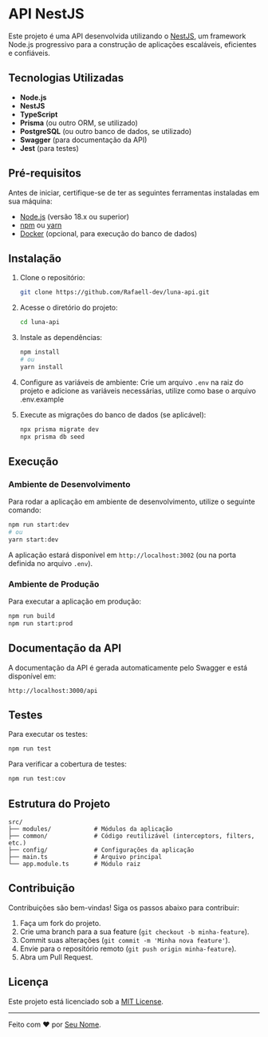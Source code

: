 # API NestJS

Este projeto é uma API desenvolvida utilizando o [NestJS](https://nestjs.com/), um framework Node.js progressivo para a construção de aplicações escaláveis, eficientes e confiáveis.

## Tecnologias Utilizadas

- **Node.js**
- **NestJS**
- **TypeScript**
- **Prisma** (ou outro ORM, se utilizado)
- **PostgreSQL** (ou outro banco de dados, se utilizado)
- **Swagger** (para documentação da API)
- **Jest** (para testes)

## Pré-requisitos

Antes de iniciar, certifique-se de ter as seguintes ferramentas instaladas em sua máquina:

- [Node.js](https://nodejs.org/) (versão 18.x ou superior)
- [npm](https://www.npmjs.com/) ou [yarn](https://yarnpkg.com/)
- [Docker](https://www.docker.com/) (opcional, para execução do banco de dados)

## Instalação

1. Clone o repositório:
   ```bash
   git clone https://github.com/Rafaell-dev/luna-api.git
   ```

2. Acesse o diretório do projeto:
   ```bash
   cd luna-api
   ```

3. Instale as dependências:
   ```bash
   npm install
   # ou
   yarn install
   ```

4. Configure as variáveis de ambiente:
   Crie um arquivo `.env` na raiz do projeto e adicione as variáveis necessárias, utilize como base o arquivo .env.example

5. Execute as migrações do banco de dados (se aplicável):
   ```bash
   npx prisma migrate dev
   npx prisma db seed
   ```

## Execução

### Ambiente de Desenvolvimento

Para rodar a aplicação em ambiente de desenvolvimento, utilize o seguinte comando:
```bash
npm run start:dev
# ou
yarn start:dev
```

A aplicação estará disponível em `http://localhost:3002` (ou na porta definida no arquivo `.env`).

### Ambiente de Produção

Para executar a aplicação em produção:
```bash
npm run build
npm run start:prod
```

## Documentação da API

A documentação da API é gerada automaticamente pelo Swagger e está disponível em:
```
http://localhost:3000/api
```

## Testes

Para executar os testes:
```bash
npm run test
```

Para verificar a cobertura de testes:
```bash
npm run test:cov
```

## Estrutura do Projeto

```
src/
├── modules/            # Módulos da aplicação
├── common/             # Código reutilizável (interceptors, filters, etc.)
├── config/             # Configurações da aplicação
├── main.ts             # Arquivo principal
└── app.module.ts       # Módulo raiz
```

## Contribuição

Contribuições são bem-vindas! Siga os passos abaixo para contribuir:

1. Faça um fork do projeto.
2. Crie uma branch para a sua feature (`git checkout -b minha-feature`).
3. Commit suas alterações (`git commit -m 'Minha nova feature'`).
4. Envie para o repositório remoto (`git push origin minha-feature`).
5. Abra um Pull Request.

## Licença

Este projeto está licenciado sob a [MIT License](LICENSE).

---

Feito com ❤ por [Seu Nome](https://github.com/seu-usuario).


